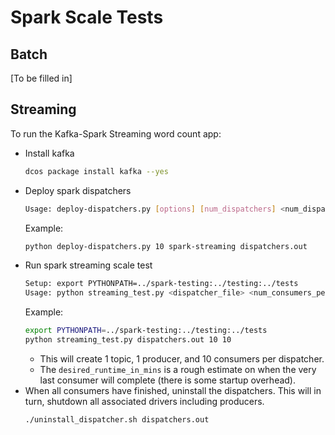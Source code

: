 # Spark Scale Tests

## Batch
[To be filled in]

## Streaming
To run the Kafka-Spark Streaming word count app:
- Install kafka
  ```bash
  dcos package install kafka --yes
  ```
- Deploy spark dispatchers
  ```bash
  Usage: deploy-dispatchers.py [options] [num_dispatchers] <num_dispatchers> <service_name_base> <output_file>
  ```
  Example:
  ```bash
  python deploy-dispatchers.py 10 spark-streaming dispatchers.out 
  ```
- Run spark streaming scale test
  ```bash
  Setup: export PYTHONPATH=../spark-testing:../testing:../tests
  Usage: python streaming_test.py <dispatcher_file> <num_consumers_per_producer> <desired_runtime_in_mins>
  ```
  Example:
  ```bash
  export PYTHONPATH=../spark-testing:../testing:../tests
  python streaming_test.py dispatchers.out 10 10
  ```
  - This will create 1 topic, 1 producer, and 10 consumers per dispatcher. 
  - The `desired_runtime_in_mins` is a rough estimate on when the very last consumer will complete (there is some startup overhead).
- When all consumers have finished, uninstall the dispatchers. This will in turn, shutdown all associated drivers including producers.
  ```bash
  ./uninstall_dispatcher.sh dispatchers.out
  ```